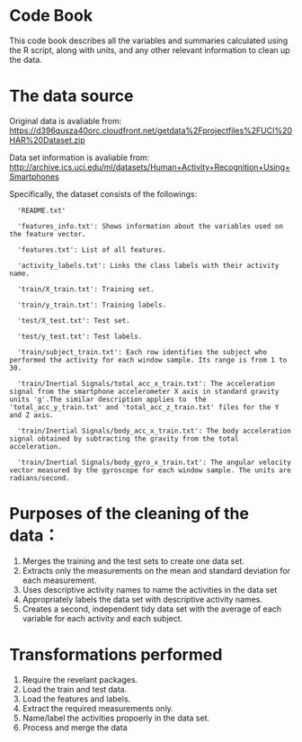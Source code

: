 # Code Book

This code book describes all the variables and summaries calculated using the R script, along with units, and any other relevant information to clean up the data.

# The data source

Original data is avaliable from: https://d396qusza40orc.cloudfront.net/getdata%2Fprojectfiles%2FUCI%20HAR%20Dataset.zip

Data set information is avaliable from: http://archive.ics.uci.edu/ml/datasets/Human+Activity+Recognition+Using+Smartphones

Specifically, the dataset consists of the followings:

      'README.txt'

      'features_info.txt': Shows information about the variables used on the feature vector.

      'features.txt': List of all features.

      'activity_labels.txt': Links the class labels with their activity name.

      'train/X_train.txt': Training set.

      'train/y_train.txt': Training labels.

      'test/X_test.txt': Test set.

      'test/y_test.txt': Test labels.

      'train/subject_train.txt': Each row identifies the subject who performed the activity for each window sample. Its range is from 1 to 30.

      'train/Inertial Signals/total_acc_x_train.txt': The acceleration signal from the smartphone accelerometer X axis in standard gravity units 'g'.The similar description applies to  the 'total_acc_y_train.txt' and 'total_acc_z_train.txt' files for the Y and Z axis.

      'train/Inertial Signals/body_acc_x_train.txt': The body acceleration signal obtained by subtracting the gravity from the total acceleration.

      'train/Inertial Signals/body_gyro_x_train.txt': The angular velocity vector measured by the gyroscope for each window sample. The units are radians/second.

# Purposes of the cleaning of the data：

1. Merges the training and the test sets to create one data set.
2. Extracts only the measurements on the mean and standard deviation for each measurement.
3. Uses descriptive activity names to name the activities in the data set
4. Appropriately labels the data set with descriptive activity names.
5. Creates a second, independent tidy data set with the average of each variable for each activity and each subject.

# Transformations performed

1. Require the revelant packages.
2. Load the train and test data.
3. Load the features and labels.
4. Extract the required measurements only.
5. Name/label the activities propoerly in the data set.
6. Process and merge the data

